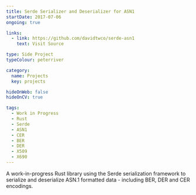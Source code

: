 ```yaml
---
title: Serde Serializer and Deserializer for ASN1
startDate: 2017-07-06
ongoing: true

links:
  - link: https://github.com/davidtwco/serde-asn1
    text: Visit Source

type: Side Project
typeColour: peterriver

category:
  name: Projects
  key: projects

hideOnWeb: false
hideOnCV: true

tags:
  - Work in Progress
  - Rust
  - Serde
  - ASN1
  - CER
  - BER
  - DER
  - X509
  - X690
---
```

A work-in-progress Rust library using the Serde serialization framework to serialize and deserialize ASN.1 formatted data - including BER, DER and CER encodings.
